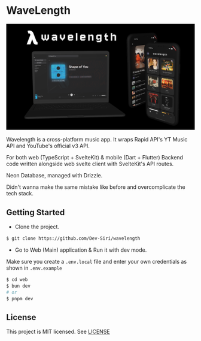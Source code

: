 # WaveLength

<img src="./images/brand.png" />

Wavelength is a cross-platform music app. It wraps Rapid API's YT Music API and YouTube's official v3 API.

For both web (TypeScript + SvelteKit) & mobile (Dart + Flutter)
Backend code written alongside web svelte client with SvelteKit's API routes.

Neon Database, managed with Drizzle.

Didn't wanna make the same mistake like before and overcomplicate the tech stack.

## Getting Started

- Clone the project.

```sh
$ git clone https://github.com/Dev-Siri/wavelength
```

- Go to Web (Main) application & Run it with dev mode.

Make sure you create a `.env.local` file and enter your own credentials as shown in `.env.example`

```sh
$ cd web
$ bun dev
# or
$ pnpm dev
```

## License

This project is MIT licensed. See [LICENSE](LICENSE)
